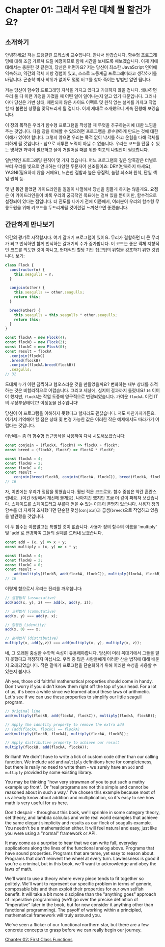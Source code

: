 # Chapter 01: 그래서 우린 대체 뭘 할건가요?

## 소개하기

안녕하세요! 저는 프랭클린 프리스비 교수입니다. 만나서 반갑습니다. 함수형 프로그래밍에 대해 조금 가르쳐 드릴 예정이므로 함께 시간을 보내도록 해보겠습니다. 이제 저에 대해서는 충분한 것 같은데, 당신은 어떤가요? 저는 당신이 최소한 JavaScript 언어에 익숙하고, 약간의 객체 지향 경험이 있고, 스스로 노동계급 프로그래머라고 생각하기를 바랍니다. 곤충학 박사 학위가 없어도 몇몇 버그를 찾아 죽이는 방법만 알면 됩니다.

저는 당신이 함수형 프로그래밍 지식을 가지고 있다고 기대하지 않을 겁니다. 왜냐하면 우리 둘 다 이런 가정을 가졌을 때 어떤 일이 일어나는지 알고 있기 때문입니다. 그러나 아마 당신은 가변 상태, 제한되지 않은 사이드 이펙트 및 원칙 없는 설계를 가지고 작업할 때 불편한 상황을 맞닥드리게 될 겁니다. 이제 제대로 소개했으니 계속 진행해 보겠습니다.

이 장의 목적은 우리가 함수형 프로그램을 작성할 때 무엇을 추구하는지에 대한 느낌을 주는 것입니다. 다음 장을 이해할 수 있으려면 프로그램을 *함수형*하게 만드는 것에 대한 이해가 있어야 합니다. 그렇지 않으면 우리는 목적 없이 낙서를 하고 온힘을 다해 객체를 피하게 될 것입니다 - 참으로 서투른 노력이 아닐 수 없습니다. 우리는 코드를 던질 수 있는 명확한 과녁이 필요하고 물이 거칠어질 때를 위한 최고의 나침반이 필요합니다.

일반적인 프로그래밍 원칙이 몇 가지 있습니다. 어느 프로그램의 깊은 암흑같은 터널로부터 우리를 빛으로 안내하는 다양한 두문자어 신조들이죠: DRY(반복하지 마세요), YAGNI(필요하지 않을 거에요), 느슨한 결합과 높은 응집력, 놀람 최소화 원칙, 단일 책임 원칙 등.

몇 년 동안 들었던 가이드라인을 일일이 나열해서 당신을 힘들게 하지는 않을게요. 요점은 이 가이드라인들이 비록 우리의 궁극적인 목표에는 걸쳐 있을 뿐이지만, 함수적으로 설정되어 있다는 점입니다. 더 진도를 나가기 전에 이쯤에서, 여러분이 우리의 함수형 무릉도원을 위해 키보드를 두드리게될 것이란걸 느끼셨으면 좋겠습니다.

<!--BREAK-->

## 간단하게 만나보기

약간의 광기로 시작합시다. 여기 갈매기 프로그램이 있어요. 무리가 결합하면 더 큰 무리가 되고 번식하면 함께 번식하는 갈매기의 수가 증가합니다. 이 코드는 좋은 객체 지향적인 코드를 의도한 것이 아니고, 현대적인 할당 기반 접근법의 위험을 강조하기 위한 것입니다. 보기:

```js
class Flock {
  constructor(n) {
    this.seagulls = n;
  }

  conjoin(other) {
    this.seagulls += other.seagulls;
    return this;
  }

  breed(other) {
    this.seagulls = this.seagulls * other.seagulls;
    return this;
  }
}

const flockA = new Flock(4);
const flockB = new Flock(2);
const flockC = new Flock(0);
const result = flockA
  .conjoin(flockC)
  .breed(flockB)
  .conjoin(flockA.breed(flockB))
  .seagulls;
// 32
```

도대체 누가 이런 끔찍하고 혐오스러운 것을 만들었을까요? 변화하는 내부 상태를 추적하는 것은 비합리적으로 어렵습니다. 그리고 세상에, 심지어 결과까지 틀렸네요! `16` 이어야 했지만, `flockA`는 작업 도중에 영구적으로 변경되었습니다. 가여운 `flockA`. 이건 IT의 무정부상태이고! 야생동물 산수입니다!

당신이 이 프로그램을 이해하지 못했다고 할지라도 괜찮습니다. 저도 마찬가지거든요. 여기서 기억해야 할 점은 상태 및 변경 가능한 값은 이러한 작은 예제에서도 따라가기 어렵다는 것입니다.

이번에는 좀 더 함수형 접근방식을 사용하여 다시 시도해보겠습니다:

```js
const conjoin = (flockX, flockY) => flockX + flockY;
const breed = (flockX, flockY) => flockX * flockY;

const flockA = 4;
const flockB = 2;
const flockC = 0;
const result =
    conjoin(breed(flockB, conjoin(flockA, flockC)), breed(flockA, flockB));
// 16
```

자, 이번에는 우리가 정답을 맞혔습니다. 훨씬 적은 코드로요. 함수 중첩은 약간 혼란스럽네요...(이건 5장에서 개선해 볼게요). 나아지긴 했지만 조금 더 깊이 파헤쳐 보겠습니다. 스페이드를 스페이드라고 부를때 얻을 수 있는 이득이 분명히 있습니다. 사용자 정의 함수를 더 자세히 조사했다면 단순한 덧셈(`conjoin`)과 곱셈(`breed`)으로 작업하고 있음을 발견했을 것입니다.

이 두 함수는 이름말고는 특별할 것이 없습니다. 사용자 정의 함수의 이름을 'multiply' 및 'add'로 변경하여 그들의 실체를 드러내 보겠습니다.

```js
const add = (x, y) => x + y;
const multiply = (x, y) => x * y;

const flockA = 4;
const flockB = 2;
const flockC = 0;
const result =
    add(multiply(flockB, add(flockA, flockC)), multiply(flockA, flockB));
// 16
```
이렇게 함으로서 우리는 진리를 깨우칩니다:

```js
// 결합법칙 (associative)
add(add(x, y), z) === add(x, add(y, z));

// 교환법칙 (commutative)
add(x, y) === add(y, x);

// 항등원 (identity)
add(x, 0) === x;

// 분배법칙 (distributive)
multiply(x, add(y,z)) === add(multiply(x, y), multiply(x, z));
```

네, 그 오래된 충실한 수학적 속성이 유용해야합니다. 당신이 머리 꼭대기에서 그들을 알지 못했다고 걱정하지 마십시오. 우리 중 많은 사람들에게 이러한 산술 법칙에 대해 배운 지 오래되었습니다. 작은 갈매기 프로그램을 단순화하기 위해 이러한 속성을 사용할 수 있는지 봅시다.

Ah yes, those old faithful mathematical properties should come in handy. Don't worry if you didn't know them right off the top of your head. For a lot of us, it's been a while since we learned about these laws of arithmetic. Let's see if we can use these properties to simplify our little seagull program.

```js
// Original line
add(multiply(flockB, add(flockA, flockC)), multiply(flockA, flockB));

// Apply the identity property to remove the extra add
// (add(flockA, flockC) == flockA)
add(multiply(flockB, flockA), multiply(flockA, flockB));

// Apply distributive property to achieve our result
multiply(flockB, add(flockA, flockA));
```

Brilliant! We didn't have to write a lick of custom code other than our calling function. We include `add` and `multiply` definitions here for completeness, but there is really no need to write them - we surely have an `add` and `multiply` provided by some existing library.

You may be thinking "how very strawman of you to put such a mathy example up front". Or "real programs are not this simple and cannot be reasoned about in such a way." I've chosen this example because most of us already know about addition and multiplication, so it's easy to see how math is very useful for us here.

Don't despair - throughout this book, we'll sprinkle in some category theory, set theory, and lambda calculus and write real world examples that achieve the same elegant simplicity and results as our flock of seagulls example. You needn't be a mathematician either. It will feel natural and easy, just like you were using a "normal" framework or API.

It may come as a surprise to hear that we can write full, everyday applications along the lines of the functional analog above. Programs that have sound properties. Programs that are terse, yet easy to reason about. Programs that don't reinvent the wheel at every turn. Lawlessness is good if you're a criminal, but in this book, we'll want to acknowledge and obey the laws of math.

We'll want to use a theory where every piece tends to fit together so politely. We'll want to represent our specific problem in terms of generic, composable bits and then exploit their properties for our own selfish benefit. It will take a bit more discipline than the "anything goes" approach of imperative programming (we'll go over the precise definition of "imperative" later in the book, but for now consider it anything other than functional programming). The payoff of working within a principled, mathematical framework will truly astound you.

We've seen a flicker of our functional northern star, but there are a few concrete concepts to grasp before we can really begin our journey.

[Chapter 02: First Class Functions](ch02.md)
